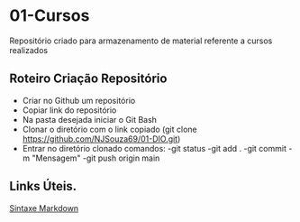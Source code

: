 # 01-Cursos
Repositório criado para armazenamento de material referente a cursos realizados

## Roteiro Criação Repositório

- Criar no Github um repositório
- Copiar link do repositório
- Na pasta desejada iniciar o Git Bash
- Clonar o diretório com o link copiado (git clone https://github.com/NJSouza69/01-DIO.git)
- Entrar no diretório clonado comandos: 
-git status 
-git add . 
-git commit -m "Mensagem"
-git push origin main


## Links Úteis.

[Sintaxe Markdown](https://www.markdownguide.org/basic-syntax/)
